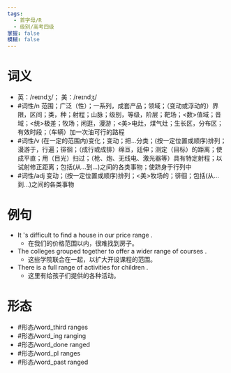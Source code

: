 ```yaml
---
tags:
  - 首字母/R
  - 级别/高考四级
掌握: false
模糊: false
---
```

# 词义
- 英：/reɪndʒ/； 美：/reɪndʒ/
- #词性/n  范围；广泛（性）；一系列，成套产品；领域；（变动或浮动的）界限，区间；类，种；射程；山脉；级别，等级，阶层；靶场；<数>值域；音域；<统>极差；牧场；闲逛，漫游；<美>电灶，煤气灶；生长区，分布区；有效时段；（车辆）加一次油可行的路程
- #词性/v  (在一定的范围内)变化；变动；把…分类；(按一定位置或顺序)排列；漫游于，行遍；徘徊；（成行或成排）绵亘，廷伸；测定（目标）的距离；使成平直；用（目光）扫过；（枪、炮、无线电、激光器等）具有特定射程；以试射修正距离；包括(从…到…)之间的各类事物；使跻身于行列中
- #词性/adj  变动；(按一定位置或顺序)排列；<美>牧场的；徘徊；包括(从…到…)之间的各类事物
# 例句
- It 's difficult to find a house in our price range .
	- 在我们的价格范围以内，很难找到房子。
- The colleges grouped together to offer a wider range of courses .
	- 这些学院联合在一起，以扩大开设课程的范围。
- There is a full range of activities for children .
	- 这里有给孩子们提供的各种活动。
# 形态
- #形态/word_third ranges
- #形态/word_ing ranging
- #形态/word_done ranged
- #形态/word_pl ranges
- #形态/word_past ranged
